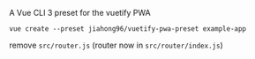 A Vue CLI 3 preset for the vuetify PWA

```
vue create --preset jiahong96/vuetify-pwa-preset example-app
```

remove `src/router.js` (router now in `src/router/index.js`)
